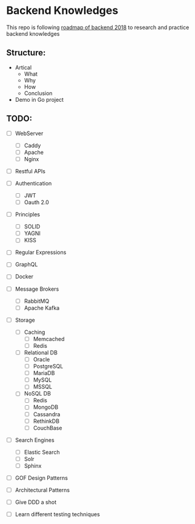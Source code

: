 # Backend Knowledges

This repo is following [roadmap of backend 2018](https://camo.githubusercontent.com/65baca2966a6a03bfa05cab3c172b278e11e2c96/68747470733a2f2f692e696d6775722e636f6d2f496867345941622e706e67) to research and practice backend knowledges

## Structure:
- Artical 
    - What
    - Why
    - How
    - Conclusion
- Demo in Go project

## TODO:

- [ ] WebServer 
    - [ ] Caddy
	- [ ] Apache
	- [ ] Nginx
- [ ] Restful APIs
- [ ] Authentication
    - [ ] JWT
    - [ ] Oauth 2.0
- [ ] Principles
    - [ ] SOLID
    - [ ] YAGNI
    - [ ] KISS
- [ ] Regular Expressions
- [ ] GraphQL
- [ ] Docker
- [ ] Message Brokers
    - [ ] RabbitMQ
    - [ ] Apache Kafka
- [ ] Storage
	- [ ] Caching
	    - [ ] Memcached
	    - [ ] Redis
	- [ ] Relational DB
	    - [ ] Oracle
	    - [ ] PostgreSQL
	    - [ ] MariaDB
	    - [ ] MySQL
	    - [ ] MSSQL
    - [ ] NoSQL DB
        - [ ] Redis
        - [ ] MongoDB
        - [ ] Cassandra
        - [ ] RethinkDB
        - [ ] CouchBase
- [ ] Search Engines
    - [ ] Elastic Search
    - [ ] Solr
    - [ ] Sphinx
- [ ] GOF Design Patterns
- [ ] Architectural Patterns
- [ ] Give DDD a shot
- [ ] Learn different testing techniques

